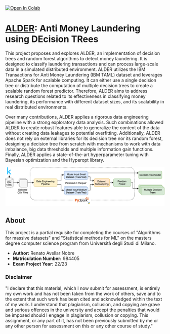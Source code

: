 <a target="_blank" href="https://colab.research.google.com/github/Skalwalker/AntiMoneyLaundering/blob/main/anti_money_laundering.ipynb">
  <img src="https://colab.research.google.com/assets/colab-badge.svg" alt="Open In Colab"/>
</a>

# [ALDER](https://github.com/Skalwalker/AntiMoneyLaundering): **A**nti Money **L**aundering using **DE**cision T**R**ees

This project proposes and explores ALDER, an implementation of decision trees and random forest algorithms to detect money laundering. It is designed to classify laundering transactions and can process large-scale data in a simulated distributed environment. ALDER utilizes the IBM Transactions for Anti Money Laundering (IBM TAML) dataset and leverages Apache Spark for scalable computing. It can either use a single decision tree or distribute the computation of multiple decision trees to create a scalable random forest predictor. Therefore, ALDER aims to address research questions related to its effectiveness in classifying money laundering, its performance with different dataset sizes, and its scalability in real distributed environments.

Over many contributions, ALDER applies a rigorous data engineering pipeline with a strong exploratory data analysis. Such combinations allowed ALDER to create robust features able to generalize the content of the data without creating data leakages to potential overfitting. Additionally, ALDER does not rely on external libraries for its decision tree nor its random forest, designing a decision tree from scratch with mechanisms to work with data imbalance, big data thresholds and multiple information gain functions. Finally, ALDER applies a state-of-the-art hyperparameter tuning with Bayesian optimization and the Hyperopt library.

![](https://raw.githubusercontent.com/Skalwalker/AntiMoneyLaundering/main/images/overview.png)

## About

This project is a partial requisite for completing the courses of "Algorithms for massive datasets" and "Statistical methods for ML" on the masters degree computer science program from Università degli Studi di Milano.

- **Author:** Renato Avellar Nobre
- **Matriculation Number:** 984405
- **Exam Project Year:** 22/23

### Disclaimer

"I declare that this material, which I now submit for assessment, is entirely my own work and has not been taken from the work of others, save and to the extent that such work has been cited and acknowledged within the text of my work. I understand that plagiarism, collusion, and copying are grave and serious offences in the university and accept the penalties that would be imposed should I engage in plagiarism, collusion or copying. This assignment, or any part of it, has not been previously submitted by me or any other person for assessment on this or any other course of study."
